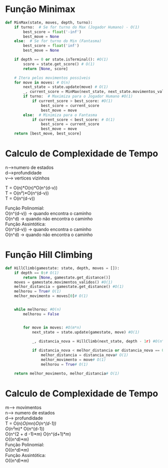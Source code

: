 # Função Minimax

```python
def MinMax(state, moves, depth, turno):
    if turno:  # Se for turno do Max (Jogador Humano) - O(1)
        best_score = float('-inf')
        best_move = None
    else:  # Se for turno do Min (Fantasma)
        best_score = float('inf')
        best_move = None

    if depth == 0 or state.isTerminal(): #O(1)
        score = state.get_score() # O(1)
        return [None, score]

    # Itera pelos movimentos possíveis
    for move in moves: # O(n)
        next_state = state.update(move) # O(1)
        _, current_score = MinMax(next_state, next_state.movimentos_validos(), depth - 1, not turno) # O(n^(d-1))
        if turno:  # Maximiza para o Jogador Humano #O(1)
            if current_score > best_score: #O(1)
                best_score = current_score
                best_move = move
        else:  # Minimiza para o Fantasma
            if current_score < best_score: # O(1)
                best_score = current_score
                best_move = move
    return [best_move, best_score]

```
# Calculo de Complexidade de Tempo
n-->numero de estados  
d-->profundidade  
v--> vertices vizinhos  

T = O(n)*O(n)*O(n^(d-v))  
T = O(n²)*O(n^(d-v))  
T = O(n^(d-v))  

Função Polinomial:  
O(n^(d-v)) → quando encontra o caminho  
O(n^d) → quando não encontra o caminho  
Função Assintótica:  
O(n^(d-v)) → quando encontra o caminho  
O(n^d) → quando não encontra o caminho  


# Função Hill Climbing

```python
def HillClimb(gamestate: state, depth, moves = []):
    if depth == 0:# O(1)
        return [None, gamestate.get_distance()]
    moves = gamestate.movimentos_validos() #O(1)
    melhor_distancia = gamestate.get_distance() #O(1)
    melhorou = True# O(1)
    melhor_movimento = moves[0]# O(1)


    while melhorou: #O(n)
        melhorou = False


        for move in moves: #O(m*n)
            next_state = state.update(gamestate, move) #O(1)
           
            _, distancia_nova = HillClimb(next_state, depth - 1r) #O(n^(d-1))

            if distancia_nova < melhor_distancia or distancia_nova == 0: #O(1)
                melhor_distancia = distancia_nova# O(1)
                melhor_movimento = move# O(1)
                melhorou = True# O(1)

    return melhor_movimento, melhor_distancia# O(1)

```

# Calculo de Complexidade de Tempo

m--> movimentos  
n--> numero de estados  
d--> profundidade  
T = O(n)*O(m*n)*O(n^(d-1))  
O(n²*m)* O(n^(d-1))  
O(n^(2 + d -1)*m) 
O(n^(d+1)*m)  
O((n^d)*m)  
Função Polinomial:  
O((n^d)*m)  
Função Assintótica:  
O((n^d)*m)  
